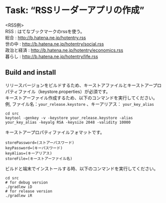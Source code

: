 # Task: “RSSリーダーアプリの作成”

<RSS例><br/>
RSS : はてなブックマークのrssを使う。 <br/>
総合 : http://b.hatena.ne.jp/hotentry.rss<br/>
世の中 : http://b.hatena.ne.jp/hotentry/social.rss<br/>
政治と経済 : http://b.hatena.ne.jp/hotentry/economics.rss<br/>
暮らし : http://b.hatena.ne.jp/hotentry/life.rss<br/>

## Build and install

リリースバージョンをビルドするため、キーストアファイルとキーストアープロパティファイル（keystore.properties）が必須です。<br/>
キーストアーファイル作成するため、以下のコンマンドを実行してください。<br/> 
例, ファイル名：`your_release.keystore` 、キーアリアス： `your_key_alias`<br/> 

```
cd src
keytool -genkey -v -keystore your_release.keystore -alias your_key_alias -keyalg RSA -keysize 2048 -validity 10000
```

キーストアープロパティファイルフォマットです。

```
storePassword=(ストアーパスワード)
keyPassword=(キーパスワード)
keyAlias=(キーアリアス)
storeFile=(キーストアーファイル名)

```

ビルドと端末でインストールする時、以下のコンマンドを実行してください。

```
cd src
# for debug version
./gradlew iD
# for release version
./gradlew iR

```



